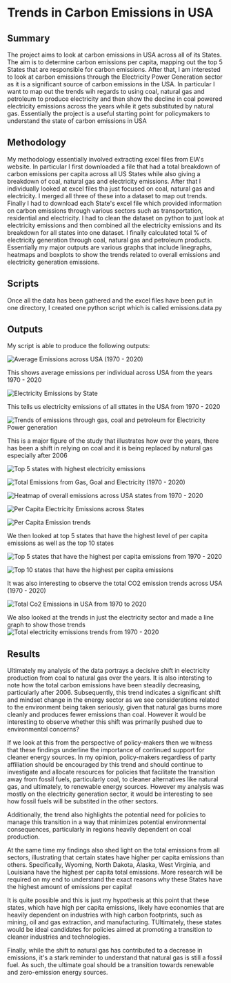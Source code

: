 
# Trends in Carbon Emissions in USA 

## Summary
The project aims to look at carbon emissions in USA across all of its States. The aim is to determine carbon emissions per capita, mapping out the top 5 States that are responsible for carbon emissions. After that, I am interested to look at carbon emissions through the Electricity Power Generation sector as it is a significant source of carbon emissions in the USA. In particular I want to map out the trends wih regards to using coal, natural gas and petroleum to produce electricity and then show the decline in coal powered electricity emissions across the years while it gets substituted by natural gas.
Essentially the project is a useful starting point for policymakers to understand the state of carbon emissions in USA

## Methodology
My methodology essentially involved extracting excel files from EIA's website. In particular I first downloaded a file that had a total breakdown of carbon emissions per capita across all US States while also giving a breakdown of coal, natural gas and electricity emissions. After that I individually looked at excel files tha just focused on coal, natural gas and electricity. I merged all three of these into a dataset to map out trends. Finally I had to download each State's excel file which provided information on carbon emissions through various sectors such as transportation, residential and electricity. I had to clean the dataset on python to just look at electricity emissions and then combined all the electricity emissions and its breakdown for all states into one dataset. I finally calculated total % of electricity generation through coal, natural gas and petroleum products.
Essentially my major outputs are various graphs that include linegraphs, heatmaps and boxplots to show the trends related to overall emissions and electricity generation emissions.

## Scripts

Once all the data has been gathered and the excel files have been put in one directory, I created one python script which is called emissions.data.py

## Outputs 

My script is able to produce the following outputs:

![Average Emissions across USA (1970 - 2020)](AverageEmissions_trends.png)

This shows average emissions per individual across USA from the years 1970 - 2020

![Electricity Emissions by State](Electricity_by_state.png.png)

This tells us electricity emissions of all sttates in the USA from 1970 - 2020

![Trends of emissions through gas, coal and petroleum for Electricity Power generation](Electricity_Change_In_FossilFuels.png)

This is a major figure of the study that illustrates how over the years, there has been a shift in relying on coal and it is being replaced by natural gas especially after 2006

![Top 5 states with highest electricity emissions](Electricity_Emissions_Top_5_States.png)

![Total Emissions from Gas, Goal and Electricity (1970 - 2020)](Gas_Coal_Electricity_Emissions.png)

![Heatmap of overall emissions across USA states from 1970 - 2020](heatmap_emissions.png)

![Per Capita Electricity Emissions across States](Per_Capita_for_Electricity.png)

![Per Capita Emission trends](PerCapitaEmissions_trends.png)

We then looked at top 5 states that have the highest level of per capita emissions as well as the top 10 states

![Top 5 states that have the highest per capita emissions from 1970 - 2020](Top_5_States_Emissions_seaborn.png)

![Top 10 states that have the highest per capita emissions](Top_10_Emissions_Boxplot_Per_Capita.png)

It was also interesting to observe the total CO2 emission trends across USA (1970 - 2020)

![Total Co2 Emissions in USA from 1970 to 2020](Total_CO2_Emissions_Trend.png)

We also looked at the trends in just the electricity sector and made a line graph to show those trends
![Total electricity emissions trends from 1970 - 2020](Total_Electricity_All_States.png)


## Results

Ultimately my analysis of the data portrays a decisive shift in electricity production from coal to natural gas over the years. It is also intersting to note how the total carbon emissions have been steadily decreasing, particularly after 2006. Subsequently, this trend indicates a significant shift and mindset change in the energy sector as we see considerations related to the environment being taken seriously, given that natural gas burns more cleanly and produces fewer emissions than coal. However it would be interesting to observe whether this shift was primarily pushed due to environmental concerns?

If we look at this from the perspective of policy-makers then we witness that these findings underline the importance of continued support for cleaner energy sources. In my opinion, policy-makers regardless of party affiliation should be encouraged by this trend and should continue to investigate and allocate resources for policies that facilitate the transition away from fossil fuels, particularly coal, to cleaner alternatives like natural gas, and ultimately, to renewable energy sources. However my analysis was mostly on the electricity generation sector, it would be interesting to see how fossil fuels will be substited in the other sectors.

Additionally, the trend also highlights the potential need for policies to manage this transition in a way that minimizes potential environmental consequences, particularly in regions heavily dependent on coal production.

At the same time my findings also shed light on the total emissions from all sectors, illustrating that certain states have higher per capita emissions than others. Specifically, Wyoming, North Dakota, Alaska, West Virginia, and Louisiana have the highest per capita total emissions. More research will be required on my end to understand the exact reasons why these States have the highest amount of emissions per capita!

It is quite possible and this is just my hypothesis at this point that these states, which have high per capita emissions, likely have economies that are heavily dependent on industries with high carbon footprints, such as mining, oil and gas extraction, and manufacturing. TUltimately, these states would be ideal candidates for policies aimed at promoting a transition to cleaner industries and technologies.

Finally, while the shift to natural gas has contributed to a decrease in emissions, it's a stark reminder to understand that natural gas is still a fossil fuel. As such, the ultimate goal should be a transition towards renewable and zero-emission energy sources. 


